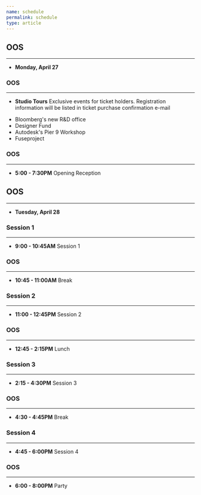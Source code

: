 ```yaml
---
name: schedule
permalink: schedule
type: article
---
```


## OOS
- - - 

+ **Monday, April 27** 

### OOS
- - - 

+ **Studio Tours** Exclusive events for ticket holders. Registration information will be listed in ticket purchase confirmation e-mail
* Bloomberg's new R&D office
* Designer Fund
* Autodesk's Pier 9 Workshop
* Fuseproject

### OOS
- - - 

+ **5:00 - 7:30PM** Opening Reception

## OOS
- - - 

+ **Tuesday, April 28** 

### Session 1
- - - 

+ **9:00 - 10:45AM** Session 1

### OOS
_ _ _

+ **10:45 - 11:00AM** Break


### Session 2
- - - 

+ **11:00 - 12:45PM** Session 2


### OOS
- - - 

+ **12:45 - 2:15PM** Lunch


### Session 3
- - - 

+ **2:15 - 4:30PM** Session 3


### OOS
- - - 

+ **4:30 - 4:45PM** Break


### Session 4
- - - 

+ **4:45 - 6:00PM** Session 4


### OOS
- - - 

+ **6:00 - 8:00PM** Party
